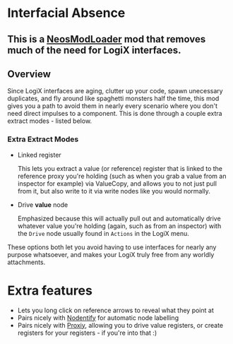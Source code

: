 # Interfacial Absence

## This is a [NeosModLoader](https://github.com/zkxs/NeosModLoader) mod that removes much of the need for LogiX interfaces.

## Overview
Since LogiX interfaces are aging, clutter up your code, spawn unecessary duplicates, and fly around like spaghetti monsters half the time, this mod gives you a path to avoid them in nearly every scenario where you don't need direct impulses to a component. This is done through a couple extra extract modes - listed below.

### Extra Extract Modes
- Linked register
    
    This lets you extract a value (or reference) register that is linked to the reference proxy you're holding (such as when you grab a value from an inspector for example) via ValueCopy, and allows you to not just pull from it, but also write to it via write nodes like you would normally.

- Drive **value** node
    
    Emphasized because this will actually pull out and automatically drive whatever value you're holding (again, such as from an inspector) with the `Drive` node usually found in `Actions` in the LogiX menu.

These options both let you avoid having to use interfaces for nearly any purpose whatsoever, and makes your LogiX truly free from any worldly attachments.

# Extra features

- Lets you long click on reference arrows to reveal what they point at
- Pairs nicely with [Nodentify](https://github.com/RileyGuy/Nodentify) for automatic node labelling
- Pairs nicely with [Proxiy](https://github.com/RileyGuy/Proxify), allowing you to drive value registers, or create registers for your registers - if you're into that :)
